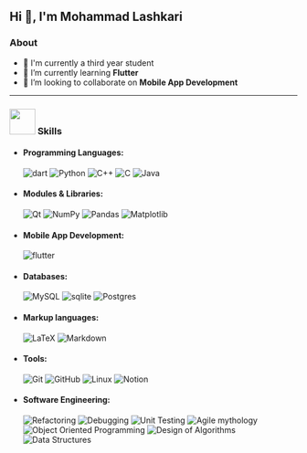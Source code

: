 
## Hi 👋, I'm Mohammad Lashkari

### About

- 🔭 I'm currently a third year student
- 🌱 I’m currently learning **Flutter**
- 👯 I’m looking to collaborate on **Mobile App Development**


---



### <img src="https://media.giphy.com/media/WUlplcMpOCEmTGBtBW/giphy.gif" width="45"> **Skills**

- #### Programming Languages:
  <img alt="dart" src="https://img.shields.io/badge/Dart-0175C2?style=for-the-badge&logo=dart&logoColor=white"/>
  <img alt="Python" src="https://img.shields.io/badge/Python-FFD43B?style=for-the-badge&logo=python&logoColor=blue"/>
  <img alt="C++" src="https://img.shields.io/badge/c++-%2300599C.svg?style=for-the-badge&logo=c%2B%2B&logoColor=white"/> 
  <img alt="C" src="https://img.shields.io/badge/c-%2300599C.svg?style=for-the-badge&logo=c&logoColor=white"/> 
  <img alt="Java" src="https://img.shields.io/badge/java-%23ED8B00.svg?style=for-the-badge&logo=java&logoColor=white"/> 
  
- #### Modules & Libraries:
  <img alt="Qt" src="https://img.shields.io/badge/Qt-%23217346.svg?style=for-the-badge&logo=Qt&logoColor=white"/>  
  <img alt="NumPy" src="https://img.shields.io/badge/numpy-%23013243.svg?style=for-the-badge&logo=numpy&logoColor=white"/>
  <img alt="Pandas" src="https://img.shields.io/badge/pandas-%23150458.svg?style=for-the-badge&logo=pandas&logoColor=white"/>
  <img alt="Matplotlib" src="https://img.shields.io/badge/matplotlib-%23316192.svg?style=for-the-badge&logo=matplotlib&logoColor=white"/>
  
- #### Mobile App Development:
  <img alt="flutter" src="https://img.shields.io/badge/Flutter-02569B?style=for-the-badge&logo=flutter&logoColor=white"/>  

- #### Databases:
  <img alt="MySQL" src="https://img.shields.io/badge/mysql-%2300f.svg?style=for-the-badge&logo=mysql&logoColor=white"/>
  <img alt="sqlite" src="https://img.shields.io/badge/SQLite-07405E?style=for-the-badge&logo=sqlite&logoColor=white"/>
  <img alt="Postgres" src="https://img.shields.io/badge/postgres-%23316192.svg?style=for-the-badge&logo=postgresql&logoColor=white"/>
  
- #### Markup languages:
  <img alt="LaTeX" src="https://img.shields.io/badge/latex-%23008080.svg?style=for-the-badge&logo=latex&logoColor=white"/>
  <img alt="Markdown" src="https://img.shields.io/badge/markdown-%23000000.svg?style=for-the-badge&logo=markdown&logoColor=white"/>
  
- #### Tools:
  <img alt="Git" src="https://img.shields.io/badge/git-%23F05033.svg?style=for-the-badge&logo=git&logoColor=white"/> 
  <img alt="GitHub" src="https://img.shields.io/badge/github-%23121011.svg?style=for-the-badge&logo=github&logoColor=white"/>
  <img alt="Linux" src="https://img.shields.io/badge/Linux-FCC624?style=for-the-badge&logo=linux&logoColor=black">
  <img alt="Notion" src="https://img.shields.io/badge/Notion-000000?style=for-the-badge&logo=notion&logoColor=white" />

- #### Software Engineering:
  <img alt="Refactoring" src="https://img.shields.io/badge/Refactoring-%23121011.svg?style=for-the-badge&logo=Refactoring&logoColor=white"/>
  <img alt="Debugging" src="https://img.shields.io/badge/Debugging-%23121011.svg?style=for-the-badge&logo=Debugging&logoColor=white"/>
  <img alt="Unit Testing" src="https://img.shields.io/badge/Unit Testing-%23121011.svg?style=for-the-badge&logo=UnitTesting&logoColor=white"/>
  <img alt="Agile mythology" src="https://img.shields.io/badge/Agile mythology-%23121011.svg?style=for-the-badge&logo=Agilemythology&logoColor=white"/>
  <img alt="Object Oriented Programming" src="https://img.shields.io/badge/Object Oriented Programming-%23121011.svg?style=for-the-badge&logo=OOP&logoColor=white"/>
  <img alt="Design of Algorithms" src="https://img.shields.io/badge/Design of Algorithms-%23121011.svg?style=for-the-badge&logo=DesignofAlgorithms&logoColor=white"/>
  <img alt="Data Structures" src="https://img.shields.io/badge/Data Structures-%23121011.svg?style=for-the-badge&logo=DataStructures&logoColor=white"/>
  
